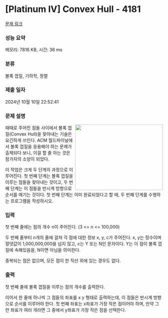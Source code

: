 # [Platinum IV] Convex Hull - 4181 

[문제 링크](https://www.acmicpc.net/problem/4181) 

### 성능 요약

메모리: 7816 KB, 시간: 36 ms

### 분류

볼록 껍질, 기하학, 정렬

### 제출 일자

2024년 10월 10일 22:52:41

### 문제 설명

<p><img alt="" src="" style="float:right; height:210px; width:280px"></p>

<p>때때로 주어진 점들 사이에서 볼록 껍질(Convex Hull)을 찾아내는 기술은 요긴하게 쓰인다. ACM 월드파이널에서 볼록 껍질을 응용해야 하는 문제가 출제되다 보니, 이걸 할 줄 아는 것은 참가자의 소양이 되었다.</p>

<p>이 작업은 크게 두 단계의 과정으로 이루어진다. 첫 번째 단계는 볼록 껍질을 이루는 점들을 찾아내는 것이고, 두 번째 단계는 이 점들을 반시계 방향으로 순서를 매기는 것이다. 첫 번째 단계는 이미 완료되었다고 할 때, 두 번째 단계를 수행하는 프로그램을 작성하시오.</p>

### 입력 

 <p>첫 번째 줄에는 점의 개수 n이 주어진다. (3 <= n <= 100,000)</p>

<p>두 번째 줄부터 n개의 줄에 걸쳐 각 점에 대한 정보 x, y, c가 주어진다. x, y는 정수이며 절댓값이 1,000,000,000을 넘지 않고, c는 Y 또는 N인 문자이다. Y는 이 점이 볼록 껍질에 속해있음을, N이면 아님을 의미한다.</p>

<p>중복되는 점은 없으며, 모든 점이 한 직선 위에 있는 경우도 없다.</p>

### 출력 

 <p>첫 번째 줄에 볼록 껍질을 이루는 점의 개수를 출력한다.</p>

<p>이어서 한 줄에 하나씩 그 점들의 좌표를 x y 형태로 출력하는데, 이 점들은 반시계 방향으로 순서를 이루어야 한다. 첫 번째 좌표는 x좌표가 가장 작은 점이어야 하며, 만약 그런 좌표가 여러 개라면 그 중에서 y좌표가 가장 작은 점을 선택한다.</p>

